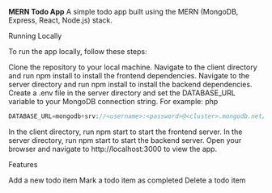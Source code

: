 **MERN Todo App**
A simple todo app built using the MERN (MongoDB, Express, React, Node.js) stack.

Running Locally

To run the app locally, follow these steps:

Clone the repository to your local machine.
Navigate to the client directory and run npm install to install the frontend dependencies.
Navigate to the server directory and run npm install to install the backend dependencies.
Create a .env file in the server directory and set the DATABASE_URL variable to your MongoDB connection string. For example:
php

```javascript
DATABASE_URL=mongodb+srv://<username>:<password>@<cluster>.mongodb.net/<dbname>?retryWrites=true&w=majority
```

In the client directory, run npm start to start the frontend server.
In the server directory, run npm start to start the backend server.
Open your browser and navigate to http://localhost:3000 to view the app.

Features

Add a new todo item
Mark a todo item as completed
Delete a todo item
